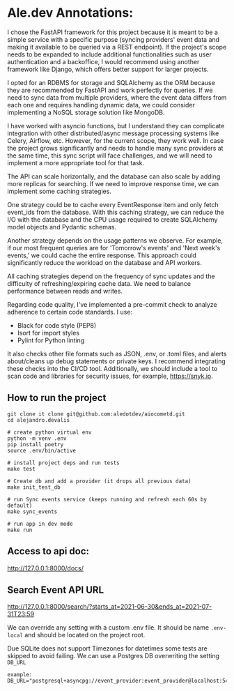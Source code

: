 # Ale.dev Annotations:

I chose the FastAPI framework for this project because it is meant to be a simple service with a specific purpose (syncing providers' event data and making it available to be queried via a REST endpoint). If the project's scope needs to be expanded to include additional functionalities such as user authentication and a backoffice, I would recommend using another framework like Django, which offers better support for larger projects.

I opted for an RDBMS for storage and SQLAlchemy as the ORM because they are recommended by FastAPI and work perfectly for queries. If we need to sync data from multiple providers, where the event data differs from each one and requires handling dynamic data, we could consider implementing a NoSQL storage solution like MongoDB.

I have worked with asyncio functions, but I understand they can complicate integration with other distributed/async message processing systems like Celery, Airflow, etc. However, for the current scope, they work well. In case the project grows significantly and needs to handle many sync providers at the same time, this sync script will face challenges, and we will need to implement a more appropriate tool for that task.


The API can scale horizontally, and the database can also scale by adding more replicas for searching. If we need to improve response time, we can implement some caching strategies.

One strategy could be to cache every EventResponse item and only fetch event_ids from the database. With this caching strategy, we can reduce the I/O with the database and the CPU usage required to create SQLAlchemy model objects and Pydantic schemas.

Another strategy depends on the usage patterns we observe. For example, if our most frequent queries are for 'Tomorrow's events' and 'Next week's events,' we could cache the entire response. This approach could significantly reduce the workload on the database and API workers.

All caching strategies depend on the frequency of sync updates and the difficulty of refreshing/expiring cache data. We need to balance performance between reads and writes.


Regarding code quality, I've implemented a pre-commit check to analyze adherence to certain code standards. I use:
- Black for code style (PEP8)
- Isort for import styles
- Pylint for Python linting

It also checks other file formats such as JSON, .env, or .toml files, and alerts about/cleans up debug statements or private keys.
I recommend integrating these checks into the CI/CD tool. Additionally, we should include a tool to scan code and libraries for security issues, for example, https://snyk.io.


## How to run the project

```
git clone it clone git@github.com:aledotdev/aiocometd.git
cd alejandro.devalis

# create python virtual env
python -m venv .env
pip install poetry
source .env/bin/active

# install project deps and run tests
make test

# Create db and add a provider (it drops all previous data)
make init_test_db

# run Sync events service (keeps running and refresh each 60s by default)
make sync_events

# run app in dev mode
make run

```

## Access to api doc:
http://127.0.0.1:8000/docs/

## Search Event API URL
http://127.0.0.1:8000/search/?starts_at=2021-06-30&ends_at=2021-07-31T23:59


We can override any setting with a custom .env file. It should be name `.env-local` and should be located on the project root.

Due SQLite does not support Timezones for datetimes some tests are skipped to avoid failing. We can use a Postgres DB overwriting the setting `DB_URL`
```
example:
DB_URL="postgresql+asyncpg://event_provider:event_provider@localhost:5432/event_provider"
```
